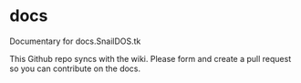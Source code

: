 # docs
Documentary for docs.SnailDOS.tk

This Github repo syncs with the wiki. Please form and create a pull request so you can contribute on the docs.
